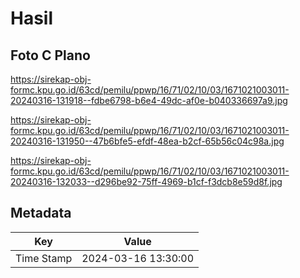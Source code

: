 # Hasil

## Foto C Plano

https://sirekap-obj-formc.kpu.go.id/63cd/pemilu/ppwp/16/71/02/10/03/1671021003011-20240316-131918--fdbe6798-b6e4-49dc-af0e-b040336697a9.jpg

https://sirekap-obj-formc.kpu.go.id/63cd/pemilu/ppwp/16/71/02/10/03/1671021003011-20240316-131950--47b6bfe5-efdf-48ea-b2cf-65b56c04c98a.jpg

https://sirekap-obj-formc.kpu.go.id/63cd/pemilu/ppwp/16/71/02/10/03/1671021003011-20240316-132033--d296be92-75ff-4969-b1cf-f3dcb8e59d8f.jpg


## Metadata

| Key        | Value               |
| ---------- | ------------------- |
| Time Stamp | 2024-03-16 13:30:00 |



